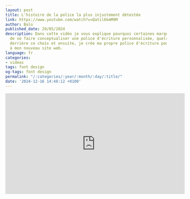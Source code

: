 ```yaml
---
layout: post
title: L'histoire de la police la plus injustement détestée
link: https://www.youtube.com/watch?v=Qatil6kmM9M
author: Balo
published_date: 29/05/2024
description: Dans cette vidéo je vous explique pourquoi certaines marques décident
  de se faire conceptualiser une police d'écriture personnalisée, quels sont les motivations
  derrière ce choix et ensuite, je crée ma propre police d'écriture pour l'intégrer
  à mon nouveau site web.
language: fr
categories:
- vidéos
tags: font design
og-tags: font design
permalink: "/:categories/:year/:month/:day/:title/"
date: '2024-12-16 14:48:12 +0100'
---
```


<iframe width="560" height="315" src="https://www.youtube.com/embed/Qatil6kmM9M?si=9e3qzKnAS90dBvwC" title="YouTube video player" frameborder="0" allow="accelerometer; autoplay; clipboard-write; encrypted-media; gyroscope; picture-in-picture; web-share" referrerpolicy="strict-origin-when-cross-origin" allowfullscreen></iframe>